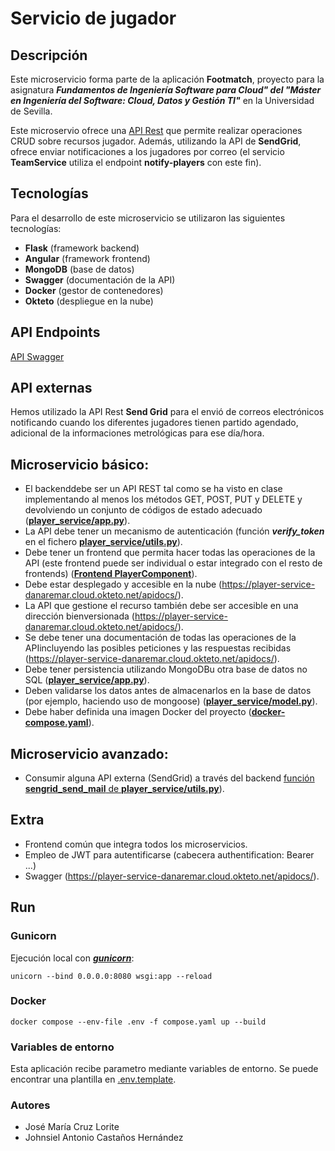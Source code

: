 

# Servicio de jugador

## Descripción

Este microservicio forma parte de la aplicación **Footmatch**, proyecto para la asignatura _**Fundamentos de Ingeniería Software para Cloud" del "Máster en Ingeniería del Software: Cloud, Datos y Gestión TI"**_ en la  Universidad de Sevilla.

Este microservio ofrece una [API Rest](https://player-service-danaremar.cloud.okteto.net/apidocs/) que permite realizar operaciones CRUD sobre recursos jugador. Además, utilizando la API de **SendGrid**, ofrece enviar notificaciones a los jugadores por correo (el servicio **TeamService** utiliza el endpoint **notify-players** con este fin).

## Tecnologías

Para el desarrollo de este microservicio se utilizaron las siguientes tecnologías:
- **Flask**  (framework backend)
- **Angular**  (framework frontend)
- **MongoDB**  (base de datos)
- **Swagger**  (documentación de la API)
- **Docker**  (gestor de contenedores)
- **Okteto**  (despliegue en la nube)

## API Endpoints

[API Swagger](https://player-service-danaremar.cloud.okteto.net/apidocs/)

## API externas

Hemos utilizado la API Rest  **Send Grid**  para el envió de correos electrónicos notificando cuando los diferentes jugadores tienen partido agendado, adicional de  la informaciones metrológicas para ese día/hora.

## Microservicio básico:

- El backenddebe ser un API REST tal como se ha visto en clase implementando al menos los métodos GET, POST, PUT y DELETE y devolviendo un conjunto de códigos de estado adecuado ([**player_service/app.py**](./player_service/app.py)).
- La API debe tener un mecanismo de autenticación (función _**verify_token**_ en el fichero [**player_service/utils.py**](./player_service/utils.py)).
- Debe tener un frontend que permita hacer todas las operaciones de la API (este frontend puede ser individual o estar integrado con el resto de frontends) ([**Frontend PlayerComponent**](https://github.com/Football-FIS/footmatch-frontend/tree/develop/src/app/players)).
- Debe estar desplegado y accesible en la nube (https://player-service-danaremar.cloud.okteto.net/apidocs/).
- La API que gestione el recurso también debe ser accesible en una dirección bienversionada (https://player-service-danaremar.cloud.okteto.net/apidocs/).
- Se debe tener una documentación de todas las operaciones de la APIincluyendo las posibles peticiones y las respuestas recibidas (https://player-service-danaremar.cloud.okteto.net/apidocs/).
- Debe tener persistencia utilizando MongoDBu otra base de datos no SQL ([**player_service/app.py**](./player_service/app.py)).
- Deben validarse los datos antes de almacenarlos en la base de datos (por ejemplo, haciendo uso de mongoose) ([**player_service/model.py**](./player_service/model.py)).
- Debe haber definida una imagen Docker del proyecto ([**docker-compose.yaml**](./docker-compose.yaml)).

## Microservicio avanzado:

- Consumir alguna API externa (SendGrid) a través del backend  [función **sengrid_send_mail** de **player_service/utils.py**](./player_service/utils.py)).

## Extra

- Frontend común que integra todos los microservicios.
- Empleo de JWT para autentificarse (cabecera authentification: Bearer ...)
- Swagger (https://player-service-danaremar.cloud.okteto.net/apidocs/).

## Run

### Gunicorn

Ejecución local con [_**gunicorn**_](https://gunicorn.org/):

```
unicorn --bind 0.0.0.0:8080 wsgi:app --reload
```

### Docker

```
docker compose --env-file .env -f compose.yaml up --build
```

### Variables de entorno

Esta aplicación recibe parametro mediante variables de entorno. Se puede encontrar una plantilla en [.env.template](.env.template).

### Autores

-   José María Cruz Lorite
-   Johnsiel Antonio Castaños Hernández










